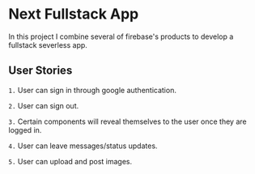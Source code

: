 # Next Fullstack App

In this project I combine several of firebase's products to develop a fullstack severless app.

## User Stories

`1.` User can sign in through google authentication.

`2.` User can sign out.

`3.` Certain components will reveal themselves to the user once they are logged in.

`4.` User can leave messages/status updates.

`5.` User can upload and post images.
